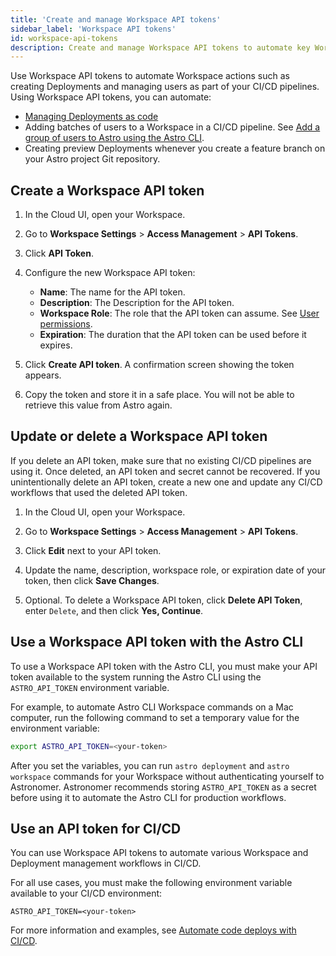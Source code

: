 ```yaml
---
title: 'Create and manage Workspace API tokens'
sidebar_label: 'Workspace API tokens'
id: workspace-api-tokens
description: Create and manage Workspace API tokens to automate key Workspace actions like adding users and creating Deployments. 
---
```


Use Workspace API tokens to automate Workspace actions such as creating Deployments and managing users as part of your CI/CD pipelines. Using Workspace API tokens, you can automate:

- [Managing Deployments as code](manage-deployments-as-code.md)
- Adding batches of users to a Workspace in a CI/CD pipeline. See [Add a group of users to Astro using the Astro CLI](add-user.md#add-a-group-of-users-to-astro-using-the-astro-cli).
- Creating preview Deployments whenever you create a feature branch on your Astro project Git repository. 

## Create a Workspace API token

1. In the Cloud UI, open your Workspace.
   
2. Go to **Workspace Settings** > **Access Management** > **API Tokens**.
   
3. Click **API Token**.
   
4. Configure the new Workspace API token:

    - **Name**: The name for the API token.
    - **Description**: The Description for the API token.
    - **Workspace Role**: The role that the API token can assume. See [User permissions](user-permissions.md#workspace-roles).
    - **Expiration**: The duration that the API token can be used before it expires.

5. Click **Create API token**. A confirmation screen showing the token appears.
   
6. Copy the token and store it in a safe place. You will not be able to retrieve this value from Astro again. 

## Update or delete a Workspace API token

If you delete an API token, make sure that no existing CI/CD pipelines are using it. Once deleted, an API token and secret cannot be recovered. If you unintentionally delete an API token, create a new one and update any CI/CD workflows that used the deleted API token.

1. In the Cloud UI, open your Workspace.
   
2. Go to **Workspace Settings** > **Access Management** > **API Tokens**.

3. Click **Edit** next to your API token.

4. Update the name, description, workspace role, or expiration date of your token, then click **Save Changes**.
   
5. Optional. To delete a Workspace API token, click **Delete API Token**, enter `Delete`, and then click **Yes, Continue**.

## Use a Workspace API token with the Astro CLI

To use a Workspace API token with the Astro CLI, you must make your API token available to the system running the Astro CLI using the `ASTRO_API_TOKEN` environment variable. 

For example, to automate Astro CLI Workspace commands on a Mac computer, run the following command to set a temporary value for the environment variable:

```sh
export ASTRO_API_TOKEN=<your-token>
```

After you set the variables, you can run `astro deployment` and `astro workspace` commands for your Workspace without authenticating yourself to Astronomer. Astronomer recommends storing `ASTRO_API_TOKEN` as a secret before using it to automate the Astro CLI for production workflows.

## Use an API token for CI/CD

You can use Workspace API tokens to automate various Workspace and Deployment management workflows in CI/CD. 

For all use cases, you must make the following environment variable available to your CI/CD environment:

```text
ASTRO_API_TOKEN=<your-token>
```

For more information and examples, see [Automate code deploys with CI/CD](ci-cd.md).

